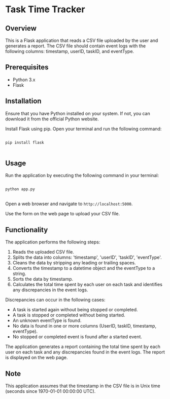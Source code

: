 <h1>Task Time Tracker</h1>

<h2>Overview</h2>

<p>This is a Flask application that reads a CSV file uploaded by the user and generates a report. The CSV file should contain event logs with the following columns: timestamp, userID, taskID, and eventType.</p>

<h2>Prerequisites</h2>

<ul>
  <li>Python 3.x</li>
  <li>Flask</li>
</ul>

<h2>Installation</h2>

<p>Ensure that you have Python installed on your system. If not, you can download it from the official Python website.</p>

<p>Install Flask using pip. Open your terminal and run the following command:</p>

<pre>
<code>
pip install flask
</code>
</pre>

<h2>Usage</h2>

<p>Run the application by executing the following command in your terminal:</p>

<pre>
<code>
python app.py
</code>
</pre>

<p>Open a web browser and navigate to <code>http://localhost:5000</code>.</p>

<p>Use the form on the web page to upload your CSV file.</p>

<h2>Functionality</h2>

<p>The application performs the following steps:</p>

<ol>
  <li>Reads the uploaded CSV file.</li>
  <li>Splits the data into columns: 'timestamp', 'userID', 'taskID', 'eventType'.</li>
  <li>Cleans the data by stripping any leading or trailing spaces.</li>
  <li>Converts the timestamp to a datetime object and the eventType to a string.</li>
  <li>Sorts the data by timestamp.</li>
  <li>Calculates the total time spent by each user on each task and identifies any discrepancies in the event logs.</li>
</ol>

<p>Discrepancies can occur in the following cases:</p>

<ul>
  <li>A task is started again without being stopped or completed.</li>
  <li>A task is stopped or completed without being started.</li>
  <li>An unknown eventType is found.</li>
  <li>No data is found in one or more columns (UserID, taskID, timestamp, eventType).</li>
  <li>No stopped or completed event is found after a started event.</li>
</ul>

<p>The application generates a report containing the total time spent by each user on each task and any discrepancies found in the event logs. The report is displayed on the web page.</p>

<h2>Note</h2>

<p>This application assumes that the timestamp in the CSV file is in Unix time (seconds since 1970-01-01 00:00:00 UTC).</p>
